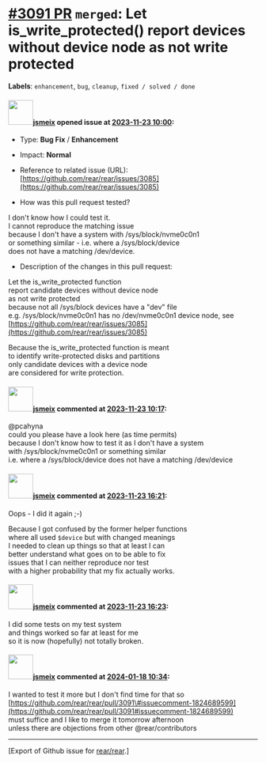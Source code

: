 [\#3091 PR](https://github.com/rear/rear/pull/3091) `merged`: Let is\_write\_protected() report devices without device node as not write protected
==================================================================================================================================================

**Labels**: `enhancement`, `bug`, `cleanup`, `fixed / solved / done`

#### <img src="https://avatars.githubusercontent.com/u/1788608?u=925fc54e2ce01551392622446ece427f51e2f0ce&v=4" width="50">[jsmeix](https://github.com/jsmeix) opened issue at [2023-11-23 10:00](https://github.com/rear/rear/pull/3091):

-   Type: **Bug Fix** / **Enhancement**

-   Impact: **Normal**

-   Reference to related issue (URL):  
    [https://github.com/rear/rear/issues/3085](https://github.com/rear/rear/issues/3085)

-   How was this pull request tested?

I don't know how I could test it.  
I cannot reproduce the matching issue  
because I don't have a system with /sys/block/nvme0c0n1  
or something similar - i.e. where a /sys/block/device  
does not have a matching /dev/device.

-   Description of the changes in this pull request:

Let the is\_write\_protected function  
report candidate devices without device node  
as not write protected  
because not all /sys/block devices have a "dev" file  
e.g. /sys/block/nvme0c0n1 has no /dev/nvme0c0n1 device node, see  
[https://github.com/rear/rear/issues/3085](https://github.com/rear/rear/issues/3085)

Because the is\_write\_protected function is meant  
to identify write-protected disks and partitions  
only candidate devices with a device node  
are considered for write protection.

#### <img src="https://avatars.githubusercontent.com/u/1788608?u=925fc54e2ce01551392622446ece427f51e2f0ce&v=4" width="50">[jsmeix](https://github.com/jsmeix) commented at [2023-11-23 10:17](https://github.com/rear/rear/pull/3091#issuecomment-1824128136):

@pcahyna  
could you please have a look here (as time permits)  
because I don't know how to test it as I don't have a system  
with /sys/block/nvme0c0n1 or something similar  
i.e. where a /sys/block/device does not have a matching /dev/device

#### <img src="https://avatars.githubusercontent.com/u/1788608?u=925fc54e2ce01551392622446ece427f51e2f0ce&v=4" width="50">[jsmeix](https://github.com/jsmeix) commented at [2023-11-23 16:21](https://github.com/rear/rear/pull/3091#issuecomment-1824686831):

Oops - I did it again ;-)

Because I got confused by the former helper functions  
where all used `$device` but with changed meanings  
I needed to clean up things so that at least I can  
better understand what goes on to be able to fix  
issues that I can neither reproduce nor test  
with a higher probability that my fix actually works.

#### <img src="https://avatars.githubusercontent.com/u/1788608?u=925fc54e2ce01551392622446ece427f51e2f0ce&v=4" width="50">[jsmeix](https://github.com/jsmeix) commented at [2023-11-23 16:23](https://github.com/rear/rear/pull/3091#issuecomment-1824689599):

I did some tests on my test system  
and things worked so far at least for me  
so it is now (hopefully) not totally broken.

#### <img src="https://avatars.githubusercontent.com/u/1788608?u=925fc54e2ce01551392622446ece427f51e2f0ce&v=4" width="50">[jsmeix](https://github.com/jsmeix) commented at [2024-01-18 10:34](https://github.com/rear/rear/pull/3091#issuecomment-1898217234):

I wanted to test it more but I don't find time for that so  
[https://github.com/rear/rear/pull/3091\#issuecomment-1824689599](https://github.com/rear/rear/pull/3091#issuecomment-1824689599)  
must suffice and I like to merge it tomorrow afternoon  
unless there are objections from other @rear/contributors

------------------------------------------------------------------------

\[Export of Github issue for
[rear/rear](https://github.com/rear/rear).\]
